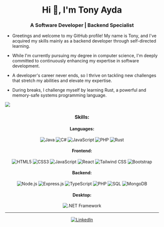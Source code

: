 # <h1 align="center">Hi 👋, I'm Tony Ayda</h1>
<h3 align="center">A Software Developer | Backend Specialist</h3>

- Greetings and welcome to my GitHub profile! My name is Tony, and I've acquired my skills mainly as a backend developer through self-directed learning.

- While I'm currently pursuing my degree in computer science, I'm deeply committed to continuously enhancing my expertise in software development.

- A developer's career never ends, so I thrive on tackling new challenges that stretch my abilities and elevate my expertise.

- During breaks, I challenge myself by learning Rust, a powerful and memory-safe systems programming language.

<img src="https://user-images.githubusercontent.com/73097560/115834477-dbab4500-a447-11eb-908a-139a6edaec5c.gif" style="max-width: 100%; display: inline-block;" data-target="animated-image.originalImage">
<h3 align="center">Skills:</h3>

<h4 align="center">Languages:</h4>

<p align="center">
  <img src="https://img.shields.io/badge/Java-ED8B00?style=for-the-badge&logo=openjdk&logoColor=white" alt="Java">
  <img src="https://img.shields.io/badge/C%23-239120?style=for-the-badge&logo=c-sharp&logoColor=white" alt="C#">
  <img src="https://img.shields.io/badge/JavaScript-F7DF1E?style=for-the-badge&logo=javascript&logoColor=black" alt="JavaScript">
  <img src="https://img.shields.io/badge/PHP-777BB4?style=for-the-badge&logo=php&logoColor=black" alt="PHP">
 <img src="https://img.shields.io/badge/RUST-000000?style=for-the-badge&logo=rust&logoColor=red&labelColor=000000&color=red" alt="Rust" title="Rust Programming Language">
 
</p>

<h4 align="center">Frontend:</h4>

<p align="center">
  <img src="https://img.shields.io/badge/HTML5-E34F26?style=for-the-badge&logo=html5&logoColor=white" alt="HTML5">
  <img src="https://img.shields.io/badge/CSS3-1572B6?style=for-the-badge&logo=css3&logoColor=white" alt="CSS3">
  <img src="https://img.shields.io/badge/JavaScript-F7DF1E?style=for-the-badge&logo=javascript&logoColor=black" alt="JavaScript">
  <img src="https://img.shields.io/badge/React-20232A?style=for-the-badge&logo=react&logoColor=61DAFB" alt="React">
  <img src="https://img.shields.io/badge/Tailwind_CSS-38B2AC?style=for-the-badge&logo=tailwind-css&logoColor=white" alt="Tailwind CSS">
  <img src="https://img.shields.io/badge/Bootstrap-563D7C?style=for-the-badge&logo=bootstrap&logoColor=white" alt="Bootstrap">
</p>

<h4 align="center">Backend:</h4>

<p align="center">
  <img src="https://img.shields.io/badge/Node.js-43853D?style=for-the-badge&logo=node.js&logoColor=white" alt="Node.js">
  <img src="https://img.shields.io/badge/Express.js-404D59?style=for-the-badge&logo=express&logoColor=white" alt="Express.js">
  <img src="https://img.shields.io/badge/TypeScript-007ACC?style=for-the-badge&logo=typescript&logoColor=white" alt="TypeScript">
  <img src="https://img.shields.io/badge/PHP-777BB4?style=for-the-badge&logo=php&logoColor=black" alt="PHP">
  <img src="https://img.shields.io/badge/SQL-4479A1?style=for-the-badge&logo=amazon-dynamodb&logoColor=white" alt="SQL">
  <img src="https://img.shields.io/badge/MongoDB-4EA94B?style=for-the-badge&logo=mongodb&logoColor=white" alt="MongoDB">
</p>

<h4 align="center">Desktop:</h4>

<p align="center">
  <img src="https://img.shields.io/badge/.NET-5C2D91?style=for-the-badge&logo=.net&logoColor=white" alt=".NET Framework">
</p>

---

<p align="center">
  <a href="https://www.linkedin.com/in/tony-ayda-692263258">
    <img src="https://img.shields.io/badge/LinkedIn-0077B5?style=for-the-badge&logo=linkedin&logoColor=white" alt="LinkedIn">
  </a>
</p>
